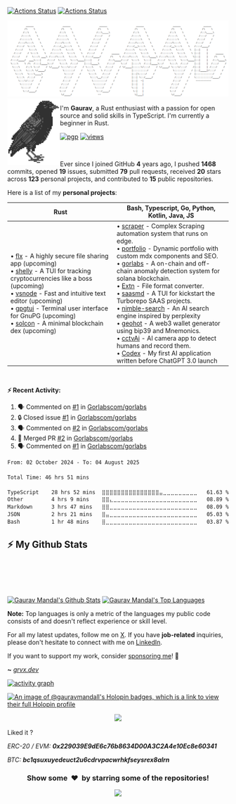 [![Actions Status](https://github.com/gauravmandall/gauravmandall/workflows/wakatime-stats/badge.svg)](https://github.com/gauravmandall/gauravmandall/actions)
[![Actions Status](https://github.com/gauravmandall/gauravmandall/workflows/update-gh-activity/badge.svg)](https://github.com/gauravmandall/gauravmandall/actions)



<!-- ![Gaurav](assets/hero.png) -->
<img src="assets/hero.png">


<!-- <pre>
      ___           ___           ___       ___       ___
     /\__\         /\  \         /\__\     /\__\     /\  \
    /:/  /        /::\  \       /:/  /    /:/  /    /::\  \
   /:/__/        /:/\:\  \     /:/  /    /:/  /    /:/\:\  \
  /::\  \ ___   /::\~\:\  \   /:/  /    /:/  /    /:/  \:\  \
 /:/\:\  /\__\ /:/\:\ \:\__\ /:/__/    /:/__/    /:/__/ \:\__\
 \/__\:\/:/  / \:\~\:\ \/__/ \:\  \    \:\  \    \:\  \ /:/  /
      \::/  /   \:\ \:\__\    \:\  \    \:\  \    \:\  /:/  /
      /:/  /     \:\ \/__/     \:\  \    \:\  \    \:\/:/  /
     /:/  /       \:\__\        \:\__\    \:\__\    \::/  /
     \/__/         \/__/         \/__/     \/__/     \/__/
</pre> -->




<!-- <p align="center">
<img alt="loficity" width="600px" src="https://github.com/HyunCafe/HyunCafe/raw/main/assests/loficity.gif"</img>
</p> -->


<!-- <p align="center">
  <img src="https://socialify.git.ci/gauravmandall/gauravmandall/image?font=Source%20Code%20Pro&forks=1&issues=1&language=1&name=1&owner=1&pattern=Plus&pulls=1&stargazers=1&theme=Dark" alt="gauravmandall" width="700" height="300" />
</p> -->


<img align="left" src="assets/crow.png">

<br>

I'm **Gaurav**, a Rust enthusiast with a passion for open source and solid skills in TypeScript. I'm currently a beginner in Rust.

[![pgp](https://img.shields.io/badge/pgp-0xE9139BC7A1FA4294-313131?style=flat&labelColor=545454&color=313131)](https://github.com/gauravmandall.gpg) [![views](https://komarev.com/ghpvc/?username=gauravmandall&style=flat&color=313131&label=views&abbreviated=true)](https://github.com/gauravmandall)


<br>


Ever since I joined GitHub **4** years ago, I pushed **1468** commits, opened **19** issues, submitted **79** pull requests, received **20** stars across **123** personal projects, and contributed to **15** public repositories.

<!--
  WARNING 🔔🚨🚨🚨🚨🚨🚨🚨🔔
  Please think twice before BLINDLY COPYING my profile readme.
  Design your own that suit your needs and personality! Or well,
  at least remember to change the name, project, shell,
  etc!
-->

<!-- <h1 align="center"><img src="https://media2.giphy.com/media/v1.Y2lkPTc5MGI3NjExZmx5c2N1N2lkbjg5NnI3ajI2ZXhxZ24yZ3cxcmJibTZrMWZkbjlxaSZlcD12MV9pbnRlcm5hbF9naWZfYnlfaWQmY3Q9Zw/AFdcYElkoNAUE/giphy.webp" width="70">, I'm <b>Gaurav!<b/> </h1> -->




Here is a list of my **personal projects**:

| **Rust**                                                                                                                                                                                                                                                                                                                                                                                                                                                                                                                                                                                                                                                                                                                                                                                                                                                                                                                                                                                                                                                                                                                                                                                                                                                                                                                                    | **Bash**, **Typescript**, **Go**, **Python**, **Kotlin**, **Java**, **JS**                                                                                                                                                                                                                                                                                                                                                                                                                                                                                                                                                                                                                                                                                                                                                                                                                                                                                                                                                                                                                                                                                                                                                                                                                                                                                                        |
| --------------------------------------------------------------------------------------------------------------------------------------------------------------------------------------------------------------------------------------------------------------------------------------------------------------------------------------------------------------------------------------------------------------------------------------------------------------------------------------------------------------------------------------------------------------------------------------------------------------------------------------------------------------------------------------------------------------------------------------------------------------------------------------------------------------------------------------------------------------------------------------------------------------------------------------------------------------------------------------------------------------------------------------------------------------------------------------------------------------------------------------------------------------------------------------------------------------------------------------------------------------------------------------------------------------------------------------------------------- | --------------------------------------------------------------------------------------------------------------------------------------------------------------------------------------------------------------------------------------------------------------------------------------------------------------------------------------------------------------------------------------------------------------------------------------------------------------------------------------------------------------------------------------------------------------------------------------------------------------------------------------------------------------------------------------------------------------------------------------------------------------------------------------------------------------------------------------------------------------------------------------------------------------------------------------------------------------------------------------------------------------------------------------------------------------------------------------------------------------------------------------------------------------------------------------------------------------------------------------------------------------------------------------------------------------------------------------------------------------------------------- |
| • [flx](https://github.com/gauravmandall/flx) - A highly secure file sharing app (upcoming)<br>• [shelly](https://github.com/gauravmandall/shelly) - A TUI for tracking cryptocurrencies like a boss (upcoming)<br>• [vsnode](https://github.com/gauravmandall/vsnode) - Fast and intuitive text editor (upcoming)<br>• [gpgtui](https://github.com/gauravmandall/gpgtui) - Terminal user interface for GnuPG (upcoming)<br>• [solcon](https://github.com/gauravmandall/solcon) - A minimal blockchain dex (upcoming) | • [scraper](https://scraper.grvx.dev) - Complex Scraping automation system that runs on edge.<br>• [portfolio](https://grvx.dev) - Dynamic portfolio with custom mdx components and SEO.<br>• [gorlabs](https://github.com/gorlabscom/gorlabs) - A on-chain and off-chain anomaly detection system for solana blockchain.<br>• [Extn](https://github.com/gauravmandall/extn) - File format converter.<br>• [saasmd](https://www.npmjs.com/package/saasmd) - A TUI for kickstart the Turborepo SAAS projects.<br>• [nimble-search](https://nimble-search.vercel.app) - An AI search engine inspired by perplexity<br>• [geohot](https://github.com/gauravmandall/geohot) - A web3 wallet generator using bip39 and Mnemonics.<br>• [cctvAi](https://github.com/gauravmandall/cctvAi) - AI camera app to detect humans and record them.<br>• [Codex](https://github.com/gauravmandall/codex) - My first AI application written before ChatGPT 3.0 launch<br> |



















<br/>



**:zap: Recent Activity:**

<!--START_SECTION:activity-->
1. 🗣 Commented on [#1](https://github.com/Gorlabscom/gorlabs/issues/1#issuecomment-2206173876) in [Gorlabscom/gorlabs](https://github.com/Gorlabscom/gorlabs)
2. 🔒 Closed issue [#1](https://github.com/Gorlabscom/gorlabs/issues/1) in [Gorlabscom/gorlabs](https://github.com/Gorlabscom/gorlabs)
3. 🗣 Commented on [#2](https://github.com/Gorlabscom/gorlabs/pull/2#issuecomment-2206164876) in [Gorlabscom/gorlabs](https://github.com/Gorlabscom/gorlabs)
4. 🎉 Merged PR [#2](https://github.com/Gorlabscom/gorlabs/pull/2) in [Gorlabscom/gorlabs](https://github.com/Gorlabscom/gorlabs)
5. 🗣 Commented on [#1](https://github.com/Gorlabscom/gorlabs/issues/1#issuecomment-2205262416) in [Gorlabscom/gorlabs](https://github.com/Gorlabscom/gorlabs)
<!--END_SECTION:activity-->

<!--START_SECTION:waka-->

```txt
From: 02 October 2024 - To: 04 August 2025

Total Time: 46 hrs 51 mins

TypeScript    28 hrs 52 mins  ⣿⣿⣿⣿⣿⣿⣿⣿⣿⣿⣿⣿⣿⣿⣿⣤⣀⣀⣀⣀⣀⣀⣀⣀⣀   61.63 %
Other         4 hrs 9 mins    ⣿⣿⣄⣀⣀⣀⣀⣀⣀⣀⣀⣀⣀⣀⣀⣀⣀⣀⣀⣀⣀⣀⣀⣀⣀   08.89 %
Markdown      3 hrs 47 mins   ⣿⣿⣀⣀⣀⣀⣀⣀⣀⣀⣀⣀⣀⣀⣀⣀⣀⣀⣀⣀⣀⣀⣀⣀⣀   08.09 %
JSON          2 hrs 21 mins   ⣿⣤⣀⣀⣀⣀⣀⣀⣀⣀⣀⣀⣀⣀⣀⣀⣀⣀⣀⣀⣀⣀⣀⣀⣀   05.03 %
Bash          1 hr 48 mins    ⣿⣀⣀⣀⣀⣀⣀⣀⣀⣀⣀⣀⣀⣀⣀⣀⣀⣀⣀⣀⣀⣀⣀⣀⣀   03.87 %
```

<!--END_SECTION:waka-->

<!--START_SECTION:waka-simple-->
<!--END_SECTION:waka-simple-->

## :zap: My Github Stats

  <br/>
  <p align="center"><a href="https://github.com/gauravmandall">
          <img src="https://streak-stats.demolab.com?user=gauravmandall&theme=tokyonight&hide_border=true&background=00000000" alt="" />
  </a></p>
  <br/>
    <a href="https://github.com/gauravmandall/github-readme-stats"><img alt="Gaurav Mandal's Github Stats" src="https://github-readme-stats.vercel.app/api?username=gauravmandall&show_icons=true&count_private=true&theme=react&hide_border=true&bg_color=0D1117" /></a>
  <a href="https://github.com/gauravmandall/github-readme-stats"><img alt="Gaurav Mandal's Top Languages" src="https://github-readme-stats.vercel.app/api/top-langs/?username=gauravmandall&langs_count=8&count_private=true&layout=compact&theme=react&hide_border=true&bg_color=0D1117" /></a>
  <br/>

<b>Note:</b> Top languages is only a metric of the languages my public code consists of and doesn't reflect experience or skill level.


For all my latest updates, follow me on [X](https://x.com/gauravmandall). If you have **job-related** inquiries, please don't hesitate to connect with me on [LinkedIn](https://www.linkedin.com/in/gauravmandall/).

If you want to support my work, consider [sponsoring me](https://github.com/sponsors/gauravmandall)! 💖

**~** [_grvx.dev_](https://grvx.dev/)


[![activity graph](https://gaurav-github-readme-activity-graph.vercel.app/graph?username=gauravmandall&theme=tokyo-night&custom_title=Gaurav's%20Activity%20Graph&hide_border=true)](https://github.com/gauravmandall/github-github-readme-activity-graph)


[![An image of @gauravmandall's Holopin badges, which is a link to view their full Holopin profile](https://holopin.me/gauravmandall)](https://holopin.io/@gauravmandall)

<!-- </br> -->

<p align="center">
  <img alig src="https://github-profile-trophy.vercel.app/?username=gauravmandall&theme=oldie&column=-1&no-frame=true" />
</p>

Liked it ?

*ERC-20 / EVM: **0x229039E9dE6c76b8634D00A3C2A4e10Ec8e60341***

*BTC: **bc1qsuxuyedeuct2u6cdrvpacwrhkfseysrex8alrn***

<div align="center">
<h3 align="center">Show some &nbsp;❤️&nbsp; by starring some of the repositories!</h3>
</div>

<p align="center">
  <img src="https://capsule-render.vercel.app/api?type=waving&color=gradient&height=60&section=footer"/>
</p>
